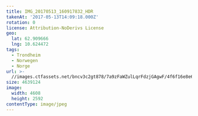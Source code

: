 ```yaml
---
title: IMG_20170513_160917832_HDR
takenAt: '2017-05-13T14:09:18.000Z'
rotation: 0
license: Attribution-NoDerivs License
geo:
  lat: 62.909666
  lng: 10.624472
tags:
  - Trondheim
  - Norwegen
  - Norge
url: >-
  //images.ctfassets.net/bncv3c2gt878/7a9zFaWZulLqrFdzjGAgwF/4f6f16e8e662bfde558c88ed2da6a786/img_20170513_160917832_hdr_33841114623_o
size: 4639124
image:
  width: 4608
  height: 2592
contentType: image/jpeg
---
```


